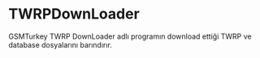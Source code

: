 # TWRPDownLoader
GSMTurkey TWRP DownLoader adlı programın download ettiği TWRP ve database dosyalarını barındırır.

